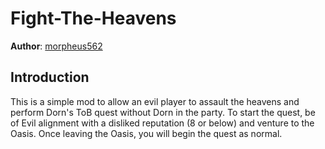 # Fight-The-Heavens

**Author**: [morpheus562](https://www.gibberlings3.net/profile/11591-morpheus562/)

## Introduction

This is a simple mod to allow an evil player to assault the heavens and perform Dorn's ToB quest without Dorn in the party. To start the quest, be of Evil alignment with a disliked reputation (8 or below) and venture to the Oasis. Once leaving the Oasis, you will begin the quest as normal.
